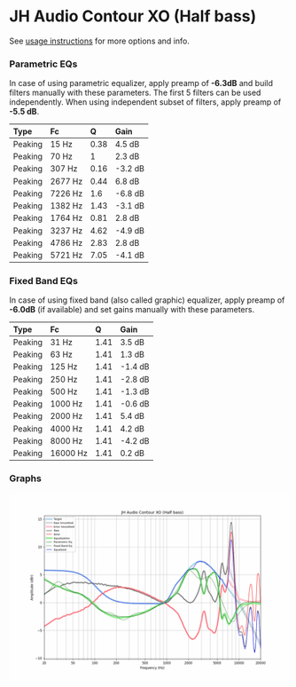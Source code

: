 # JH Audio Contour XO (Half bass)
See [usage instructions](https://github.com/jaakkopasanen/AutoEq#usage) for more options and info.

### Parametric EQs
In case of using parametric equalizer, apply preamp of **-6.3dB** and build filters manually
with these parameters. The first 5 filters can be used independently.
When using independent subset of filters, apply preamp of **-5.5 dB**.

| Type    | Fc      |    Q | Gain    |
|:--------|:--------|:-----|:--------|
| Peaking | 15 Hz   | 0.38 | 4.5 dB  |
| Peaking | 70 Hz   | 1    | 2.3 dB  |
| Peaking | 307 Hz  | 0.16 | -3.2 dB |
| Peaking | 2677 Hz | 0.44 | 6.8 dB  |
| Peaking | 7226 Hz | 1.6  | -6.8 dB |
| Peaking | 1382 Hz | 1.43 | -3.1 dB |
| Peaking | 1764 Hz | 0.81 | 2.8 dB  |
| Peaking | 3237 Hz | 4.62 | -4.9 dB |
| Peaking | 4786 Hz | 2.83 | 2.8 dB  |
| Peaking | 5721 Hz | 7.05 | -4.1 dB |

### Fixed Band EQs
In case of using fixed band (also called graphic) equalizer, apply preamp of **-6.0dB**
(if available) and set gains manually with these parameters.

| Type    | Fc       |    Q | Gain    |
|:--------|:---------|:-----|:--------|
| Peaking | 31 Hz    | 1.41 | 3.5 dB  |
| Peaking | 63 Hz    | 1.41 | 1.3 dB  |
| Peaking | 125 Hz   | 1.41 | -1.4 dB |
| Peaking | 250 Hz   | 1.41 | -2.8 dB |
| Peaking | 500 Hz   | 1.41 | -1.3 dB |
| Peaking | 1000 Hz  | 1.41 | -0.6 dB |
| Peaking | 2000 Hz  | 1.41 | 5.4 dB  |
| Peaking | 4000 Hz  | 1.41 | 4.2 dB  |
| Peaking | 8000 Hz  | 1.41 | -4.2 dB |
| Peaking | 16000 Hz | 1.41 | 0.2 dB  |

### Graphs
![](./JH%20Audio%20Contour%20XO%20(Half%20bass).png)